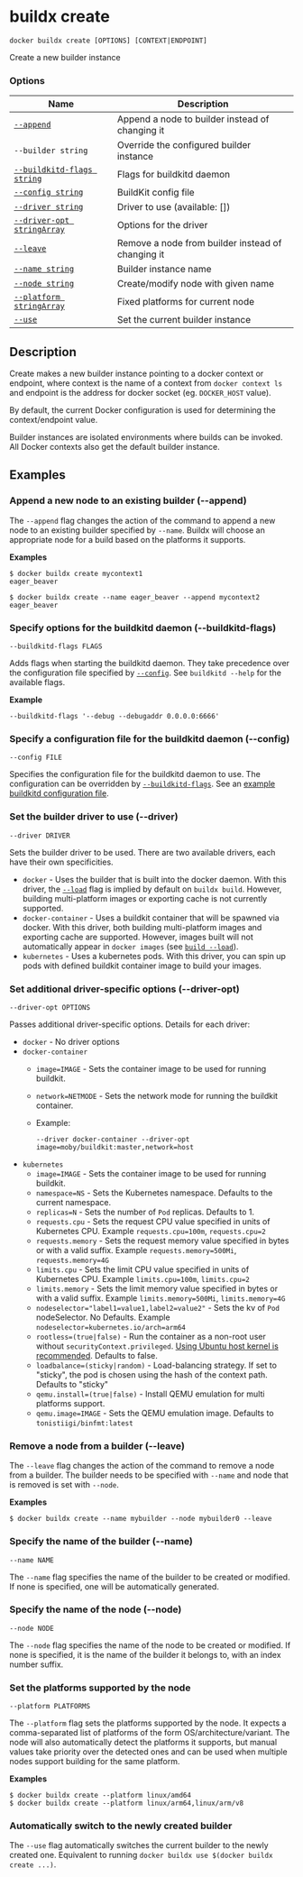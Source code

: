 # buildx create

```
docker buildx create [OPTIONS] [CONTEXT|ENDPOINT]
```

<!---MARKER_GEN_START-->
Create a new builder instance

### Options

| Name | Description |
| --- | --- |
| [`--append`](#append) | Append a node to builder instead of changing it |
| `--builder string` | Override the configured builder instance |
| [`--buildkitd-flags string`](#buildkitd-flags) | Flags for buildkitd daemon |
| [`--config string`](#config) | BuildKit config file |
| [`--driver string`](#driver) | Driver to use (available: []) |
| [`--driver-opt stringArray`](#driver-opt) | Options for the driver |
| [`--leave`](#leave) | Remove a node from builder instead of changing it |
| [`--name string`](#name) | Builder instance name |
| [`--node string`](#node) | Create/modify node with given name |
| [`--platform stringArray`](#platform) | Fixed platforms for current node |
| [`--use`](#use) | Set the current builder instance |


<!---MARKER_GEN_END-->


## Description

Create makes a new builder instance pointing to a docker context or endpoint,
where context is the name of a context from `docker context ls` and endpoint is
the address for docker socket (eg. `DOCKER_HOST` value).

By default, the current Docker configuration is used for determining the
context/endpoint value.

Builder instances are isolated environments where builds can be invoked. All
Docker contexts also get the default builder instance.

## Examples

### <a name="append"></a> Append a new node to an existing builder (--append)

The `--append` flag changes the action of the command to append a new node to an
existing builder specified by `--name`. Buildx will choose an appropriate node
for a build based on the platforms it supports.

**Examples**

```console
$ docker buildx create mycontext1
eager_beaver

$ docker buildx create --name eager_beaver --append mycontext2
eager_beaver
```

### <a name="buildkitd-flags"></a> Specify options for the buildkitd daemon (--buildkitd-flags)

```
--buildkitd-flags FLAGS
```

Adds flags when starting the buildkitd daemon. They take precedence over the
configuration file specified by [`--config`](#--config-file). See `buildkitd --help`
for the available flags.

**Example**

```
--buildkitd-flags '--debug --debugaddr 0.0.0.0:6666'
```

### <a name="config"></a> Specify a configuration file for the buildkitd daemon (--config)

```
--config FILE
```

Specifies the configuration file for the buildkitd daemon to use. The configuration
can be overridden by [`--buildkitd-flags`](#--buildkitd-flags-flags).
See an [example buildkitd configuration file](https://github.com/moby/buildkit/blob/master/docs/buildkitd.toml.md).

### <a name="driver"></a> Set the builder driver to use (--driver)

```
--driver DRIVER
```

Sets the builder driver to be used. There are two available drivers, each have
their own specificities.

- `docker` - Uses the builder that is built into the docker daemon. With this
  driver, the [`--load`](buildx_build.md#--load) flag is implied by default on
  `buildx build`. However, building multi-platform images or exporting cache is
  not currently supported.
- `docker-container` - Uses a buildkit container that will be spawned via docker.
  With this driver, both building multi-platform images and exporting cache are
  supported. However, images built will not automatically appear in `docker images`
  (see [`build --load`](buildx_build.md#--load)).
- `kubernetes` - Uses a kubernetes pods. With this driver, you can spin up pods
  with defined buildkit container image to build your images.


### <a name="driver-opt"></a> Set additional driver-specific options (--driver-opt)

```
--driver-opt OPTIONS
```

Passes additional driver-specific options. Details for each driver:

- `docker` - No driver options
- `docker-container`
    - `image=IMAGE` - Sets the container image to be used for running buildkit.
    - `network=NETMODE` - Sets the network mode for running the buildkit container.
    - Example:

      ```console
      --driver docker-container --driver-opt image=moby/buildkit:master,network=host
      ```
- `kubernetes`
    - `image=IMAGE` - Sets the container image to be used for running buildkit.
    - `namespace=NS` - Sets the Kubernetes namespace. Defaults to the current namespace.
    - `replicas=N` - Sets the number of `Pod` replicas. Defaults to 1.
    - `requests.cpu` - Sets the request CPU value specified in units of Kubernetes CPU. Example `requests.cpu=100m`, `requests.cpu=2`
    - `requests.memory` - Sets the request memory value specified in bytes or with a valid suffix. Example `requests.memory=500Mi`, `requests.memory=4G`
    - `limits.cpu` - Sets the limit CPU value specified in units of Kubernetes CPU. Example `limits.cpu=100m`, `limits.cpu=2`
    - `limits.memory` - Sets the limit memory value specified in bytes or with a valid suffix. Example `limits.memory=500Mi`, `limits.memory=4G`
    - `nodeselector="label1=value1,label2=value2"` - Sets the kv of `Pod` nodeSelector. No Defaults. Example `nodeselector=kubernetes.io/arch=arm64`
    - `rootless=(true|false)` - Run the container as a non-root user without `securityContext.privileged`. [Using Ubuntu host kernel is recommended](https://github.com/moby/buildkit/blob/master/docs/rootless.md). Defaults to false.
    - `loadbalance=(sticky|random)` - Load-balancing strategy. If set to "sticky", the pod is chosen using the hash of the context path. Defaults to "sticky"
    - `qemu.install=(true|false)` - Install QEMU emulation for multi platforms support.
    - `qemu.image=IMAGE` - Sets the QEMU emulation image. Defaults to `tonistiigi/binfmt:latest`

### <a name="leave"></a> Remove a node from a builder (--leave)

The `--leave` flag changes the action of the command to remove a node from a
builder. The builder needs to be specified with `--name` and node that is removed
is set with `--node`.

**Examples**

```console
$ docker buildx create --name mybuilder --node mybuilder0 --leave
```

### <a name="name"></a> Specify the name of the builder (--name)

```
--name NAME
```

The `--name` flag specifies the name of the builder to be created or modified.
If none is specified, one will be automatically generated.

### <a name="node"></a> Specify the name of the node (--node)

```
--node NODE
```

The `--node` flag specifies the name of the node to be created or modified. If
none is specified, it is the name of the builder it belongs to, with an index
number suffix.

### <a name="platform"></a> Set the platforms supported by the node

```
--platform PLATFORMS
```

The `--platform` flag sets the platforms supported by the node. It expects a
comma-separated list of platforms of the form OS/architecture/variant. The node
will also automatically detect the platforms it supports, but manual values take
priority over the detected ones and can be used when multiple nodes support
building for the same platform.

**Examples**

```console
$ docker buildx create --platform linux/amd64
$ docker buildx create --platform linux/arm64,linux/arm/v8
```

### <a name="use"></a> Automatically switch to the newly created builder

The `--use` flag automatically switches the current builder to the newly created
one. Equivalent to running `docker buildx use $(docker buildx create ...)`.
